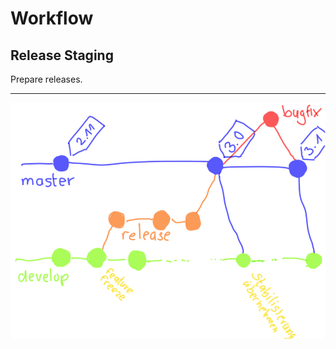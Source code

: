 # Workflow

## Release Staging

Prepare releases.


---


![Perform Release](workflow-periodic-releases.png)
